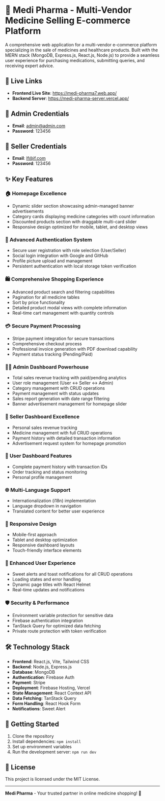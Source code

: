 # 🏥 Medi Pharma - Multi-Vendor Medicine Selling E-commerce Platform

A comprehensive web application for a multi-vendor e-commerce platform specializing in the sale of medicines and healthcare products. Built with the MERN stack (MongoDB, Express.js, React.js, Node.js) to provide a seamless user experience for purchasing medications, submitting queries, and receiving expert advice.

## 🔗 Live Links

- **Frontend Live Site**: https://medi-pharma7.web.app/
- **Backend Server**: https://medi-pharma-server.vercel.app/

## 👤 Admin Credentials

- **Email**: admin@admin.com
- **Password**: 123456

## 🏪 Seller Credentials

- **Email**: If@if.com
- **Password**: 123456

## ✨ Key Features

### 🏠 **Homepage Excellence**
- Dynamic slider section showcasing admin-managed banner advertisements
- Category cards displaying medicine categories with count information
- Discounted products section with draggable multi-card slider
- Responsive design optimized for mobile, tablet, and desktop views

### 🔐 **Advanced Authentication System**
- Secure user registration with role selection (User/Seller)
- Social login integration with Google and GitHub
- Profile picture upload and management
- Persistent authentication with local storage token verification

### 🛍️ **Comprehensive Shopping Experience**
- Advanced product search and filtering capabilities
- Pagination for all medicine tables
- Sort by price functionality
- Detailed product modal views with complete information
- Real-time cart management with quantity controls

### 💳 **Secure Payment Processing**
- Stripe payment integration for secure transactions
- Comprehensive checkout process
- Professional invoice generation with PDF download capability
- Payment status tracking (Pending/Paid)

### 👨‍💼 **Admin Dashboard Powerhouse**
- Total sales revenue tracking with paid/pending analytics
- User role management (User ↔ Seller ↔ Admin)
- Category management with CRUD operations
- Payment management with status updates
- Sales report generation with date range filtering
- Banner advertisement management for homepage slider

### 🏪 **Seller Dashboard Excellence**
- Personal sales revenue tracking
- Medicine management with full CRUD operations
- Payment history with detailed transaction information
- Advertisement request system for homepage promotion

### 👤 **User Dashboard Features**
- Complete payment history with transaction IDs
- Order tracking and status monitoring
- Personal profile management

### 🌐 **Multi-Language Support**
- Internationalization (i18n) implementation
- Language dropdown in navigation
- Translated content for better user experience

### 📱 **Responsive Design**
- Mobile-first approach
- Tablet and desktop optimization
- Responsive dashboard layouts
- Touch-friendly interface elements

### 🔔 **Enhanced User Experience**
- Sweet alerts and toast notifications for all CRUD operations
- Loading states and error handling
- Dynamic page titles with React Helmet
- Real-time updates and notifications

### 🛡️ **Security & Performance**
- Environment variable protection for sensitive data
- Firebase authentication integration
- TanStack Query for optimized data fetching
- Private route protection with token verification

## 🛠️ Technology Stack

- **Frontend**: React.js, Vite, Tailwind CSS
- **Backend**: Node.js, Express.js
- **Database**: MongoDB
- **Authentication**: Firebase Auth
- **Payment**: Stripe
- **Deployment**: Firebase Hosting, Vercel
- **State Management**: React Context API
- **Data Fetching**: TanStack Query
- **Form Handling**: React Hook Form
- **Notifications**: Sweet Alert

## 🚀 Getting Started

1. Clone the repository
2. Install dependencies: `npm install`
3. Set up environment variables
4. Run the development server: `npm run dev`

## 📝 License

This project is licensed under the MIT License.

---

**Medi Pharma** - Your trusted partner in online medicine shopping! 💊
